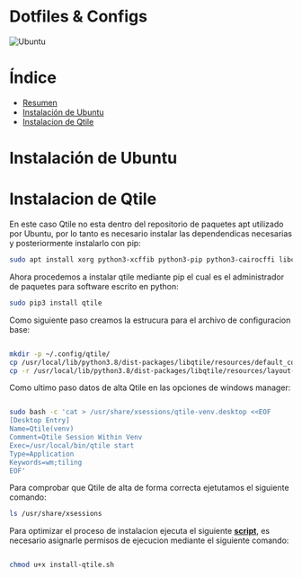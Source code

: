 # Dotfiles & Configs

![Ubuntu](https://user-images.githubusercontent.com/76860968/140549874-a8372941-339c-40ad-b636-9535f998dcc1.png)

# Índice

- [Resumen](#resumen)
- [Instalación de Ubuntu](#instalación-de-ubuntu)
- [Instalacion de Qtile](#instalacion-de-qtile)




# Instalación de Ubuntu





# Instalacion de Qtile

En este caso Qtile no esta dentro del repositorio de paquetes apt utilizado por Ubuntu, por lo tanto es necesario instalar las dependendicas necesarias y posteriormente instalarlo con pip:

```bash
sudo apt install xorg python3-xcffib python3-pip python3-cairocffi libcairo2 lightdm python3-psutil
```
Ahora procedemos a instalar qtile mediante pip el cual es el administrador de paquetes para software escrito en python:

```bash
sudo pip3 install qtile
```
Como siguiente paso creamos la estrucura para el archivo de configuracion base:

```bash

mkdir -p ~/.config/qtile/
cp /usr/local/lib/python3.8/dist-packages/libqtile/resources/default_config.py ~/.config/qtile/config.ori
cp -r /usr/local/lib/python3.8/dist-packages/libqtile/resources/layout-icons/ .config/qtile/icons

```
Como ultimo paso datos de alta Qtile en las opciones de windows manager:

```bash

sudo bash -c 'cat > /usr/share/xsessions/qtile-venv.desktop <<EOF
[Desktop Entry]
Name=Qtile(venv)
Comment=Qtile Session Within Venv
Exec=/usr/local/bin/qtile start
Type=Application
Keywords=wm;tiling
EOF'

```

Para comprobar que Qtile de alta de forma correcta ejetutamos el siguiente comando:

```bash
ls /usr/share/xsessions

```
Para optimizar el proceso de instalacion ejecuta el siguiente **[script](https://github.com/fernandopr11/dotfiles-fernando/blob/ubuntu/scripts/install-qtile.sh)**, es necesario asignarle permisos de ejecucion mediante el siguiente comando:

```bash

chmod u+x install-qtile.sh

```









